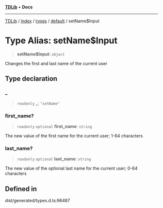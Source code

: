 [**TDLib**](../../../../../../README.md) • **Docs**

***

[TDLib](../../../../../../modules.md) / [index](../../../../../README.md) / [types](../../../README.md) / [default](../README.md) / setName$Input

# Type Alias: setName$Input

> **setName$Input**: `object`

Changes the first and last name of the current user

## Type declaration

### \_

> `readonly` **\_**: `"setName"`

### first\_name?

> `readonly` `optional` **first\_name**: `string`

The new value of the first name for the current user; 1-64 characters

### last\_name?

> `readonly` `optional` **last\_name**: `string`

The new value of the optional last name for the current user; 0-64 characters

## Defined in

dist/generated/types.d.ts:96487
